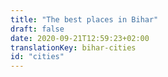 ```yaml
---
title: "The best places in Bihar"
draft: false
date: 2020-09-21T12:59:23+02:00
translationKey: bihar-cities
id: "cities"
---
```


